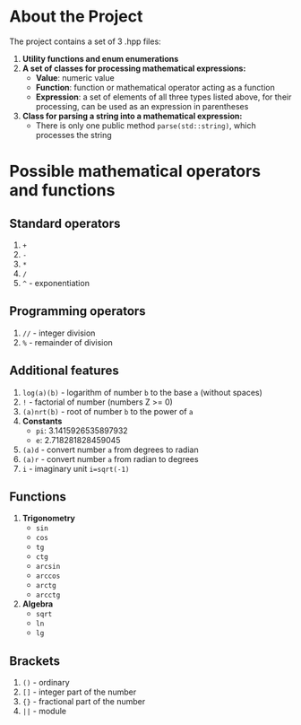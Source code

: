 # About the Project

The project contains a set of 3 .hpp files:

1. **Utility functions and enum enumerations**
2. **A set of classes for processing mathematical expressions:**
    - **Value**: numeric value
    - **Function**: function or mathematical operator acting as a function
    - **Expression**: a set of elements of all three types listed above, for their processing, can be used as an expression in parentheses
3. **Class for parsing a string into a mathematical expression:**
    - There is only one public method `parse(std::string)`, which processes the string

# Possible mathematical operators and functions

## Standard operators
1. `+`
2. `-`
3. `*`
4. `/`
5. `^` - exponentiation

## Programming operators
1. `//` - integer division
2. `%` - remainder of division

## Additional features
1. `log(a)(b)` - logarithm of number `b` to the base `a` (without spaces)
2. `!` - factorial of number (numbers Z >= 0)
3. `(a)nrt(b)` - root of number `b` to the power of `a`
4. **Constants**
    - `pi`: 3.1415926535897932
    - `e`: 2.718281828459045
5. `(a)d` - convert number `a` from degrees to radian
6. `(a)r` - convert number `a` from radian to degrees
7. `i` - imaginary unit `i=sqrt(-1)`

## Functions
1. **Trigonometry**
    - `sin`
    - `cos`
    - `tg`
    - `ctg`
    - `arcsin`
    - `arccos`
    - `arctg`
    - `arcctg`
2. **Algebra**
    - `sqrt`
    - `ln`
    - `lg`
    
## Brackets
1. `()` - ordinary
2. `[]` - integer part of the number
3. `{}` - fractional part of the number
4. `||` - module
